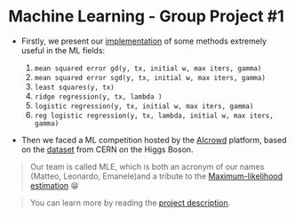 # Machine Learning - Group Project #1

- Firstly, we present our [implementation](implementation/implementation.py) of some methods extremely useful in the ML fields:

    1. `mean squared error gd(y, tx, initial w, max iters, gamma)`
    2. `mean squared error sgd(y, tx, initial w, max iters, gamma)`
    3. `least squares(y, tx)`
    4. `ridge regression(y, tx, lambda )`
    5. `logistic regression(y, tx, initial w, max iters, gamma)`
    6. `reg logistic regression(y, tx, lambda, initial w, max iters, gamma)`

- Then we faced a ML competition hosted by the [AIcrowd](https://www.aicrowd.com/) platform, based on the [dataset](http://opendata.cern.ch/record/328) from CERN on the Higgs Boson.

> Our team is called MLE, which is both an acronym of our names (Matteo, Leonardo, Emanele)and a tribute to the [Maximum-likelihood estimation](https://en.wikipedia.org/wiki/Maximum_likelihood_estimation) :grin:

> You can learn more by reading the [project description](ProjectDescription.pdf).